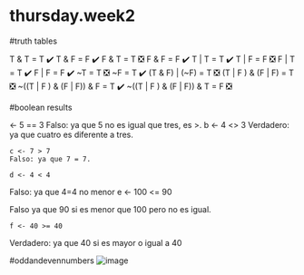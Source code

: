 # thursday.week2

#truth tables

T & T = T  ✔️
T & F = F  ✔️
F & T = T  ❎
F & F = F  ✔️
T | T = T  ✔️
T | F = F  ❎
F | T = T  ✔️
F | F = F  ✔️
~T = T     ❎
~F = T     ✔️
(T & F) | (~F) = T    ❎
(T | F ) & (F | F) = T  ❎
~((T | F ) & (F | F)) & F = T    ✔️
~((T | F ) & (F | F)) & T = F    ❎


#boolean results

 <- 5 == 3
 Falso: ya que 5 no es igual que tres, es >.
	b <- 4 <> 3
  Verdadero: ya que cuatro es diferente a tres.
  
	c <- 7 > 7
    Falso: ya que 7 = 7.
  
	d <- 4 < 4
  Falso: ya que 4=4 no menor
	e <- 100 <= 90
  
  Falso  ya que 90 si es menor que 100 pero no es igual. 
  
	f <- 40 >= 40
  
  Verdadero: ya que 40 si es mayor o igual a 40
  
  
  #oddandevennumbers
  ![image](https://user-images.githubusercontent.com/114957845/206964713-93cbe9c3-de27-4631-9799-1dd037ab71c5.png)

